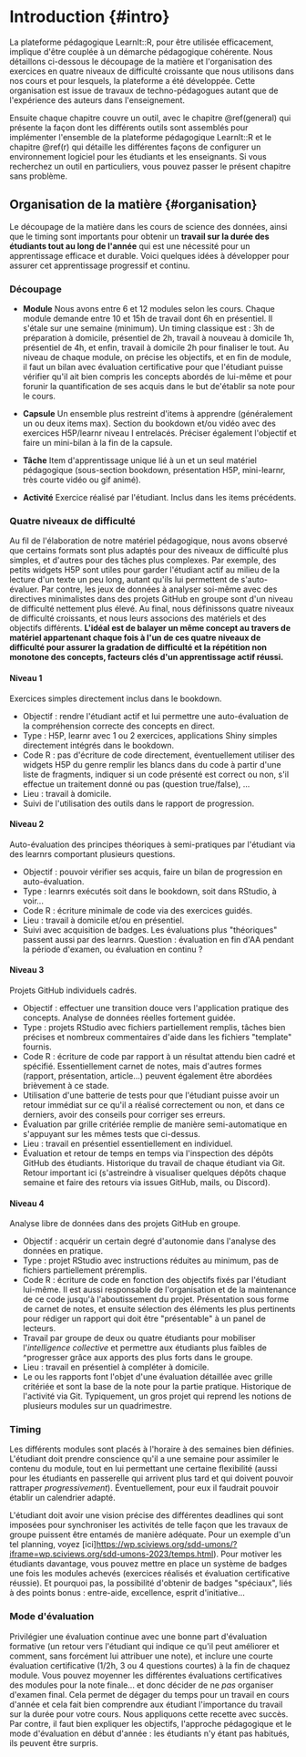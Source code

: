 # Introduction {#intro}



La plateforme pédagogique LearnIt::R, pour être utilisée efficacement, implique d'être couplée à un démarche pédagogique cohérente. Nous détaillons ci-dessous le découpage de la matière et l'organisation des exercices en quatre niveaux de difficulté croissante que nous utilisons dans nos cours et pour lesquels, la plateforme a été développée. Cette organisation est issue de travaux de techno-pédagogues autant que de l'expérience des auteurs dans l'enseignement.

Ensuite chaque chapitre couvre un outil, avec le chapitre \@ref(general) qui présente la façon dont les différents outils sont assemblés pour implémenter l'ensemble de la plateforme pédagogique LearnIt::R et le chapitre \@ref(r) qui détaille les différentes façons de configurer un environnement logiciel pour les étudiants et les enseignants. Si vous recherchez un outil en particuliers, vous pouvez passer le présent chapitre sans problème.

## Organisation de la matière {#organisation}

Le découpage de la matière dans les cours de science des données, ainsi que le timing sont importants pour obtenir un **travail sur la durée des étudiants tout au long de l'année** qui est une nécessité pour un apprentissage efficace et durable. Voici quelques idées à développer pour assurer cet apprentissage progressif et continu.

### Découpage

-   **Module** Nous avons entre 6 et 12 modules selon les cours. Chaque module demande entre 10 et 15h de travail dont 6h en présentiel. Il s'étale sur une semaine (minimum). Un timing classique est : 3h de préparation à domicile, présentiel de 2h, travail à nouveau à domicile 1h, présentiel de 4h, et enfin, travail à domicile 2h pour finaliser le tout. Au niveau de chaque module, on précise les objectifs, et en fin de module, il faut un bilan avec évaluation certificative pour que l'étudiant puisse vérifier qu'il ait bien compris les concepts abordés de lui-même et pour forunir la quantification de ses acquis dans le but de'établir sa note pour le cours.

-   **Capsule** Un ensemble plus restreint d'items à apprendre (généralement un ou deux items max). Section du bookdown et/ou vidéo avec des exercices H5P/learnr niveau I entrelacés. Préciser également l'objectif et faire un mini-bilan à la fin de la capsule.

-   **Tâche** Item d'apprentissage unique lié à un et un seul matériel pédagogique (sous-section bookdown, présentation H5P, mini-learnr, très courte vidéo ou gif animé).

-   **Activité** Exercice réalisé par l'étudiant. Inclus dans les items précédents.

### Quatre niveaux de difficulté

Au fil de l'élaboration de notre matériel pédagogique, nous avons observé que certains formats sont plus adaptés pour des niveaux de difficulté plus simples, et d'autres pour des tâches plus complexes. Par exemple, des petits widgets H5P sont utiles pour garder l'étudiant actif au milieu de la lecture d'un texte un peu long, autant qu'ils lui permettent de s'auto-évaluer. Par contre, les jeux de données à analyser soi-même avec des directives minimalistes dans des projets GitHub en groupe sont d'un niveau de difficulté nettement plus élevé. Au final, nous définissons quatre niveaux de difficulté croissants, et nous leurs associons des matériels et des objectifs différents. **L'idéal est de balayer un même concept au travers de matériel appartenant chaque fois à l'un de ces quatre niveaux de difficulté pour assurer la gradation de difficulté et la répétition non monotone des concepts, facteurs clés d'un apprentissage actif réussi.**

#### Niveau 1

Exercices simples directement inclus dans le bookdown.

-   Objectif : rendre l'étudiant actif et lui permettre une auto-évaluation de la compréhension correcte des concepts en direct.
-   Type : H5P, learnr avec 1 ou 2 exercices, applications Shiny simples directement intégrés dans le bookdown.
-   Code R : pas d'écriture de code directement, éventuellement utiliser des widgets H5P du genre remplir les blancs dans du code à partir d'une liste de fragments, indiquer si un code présenté est correct ou non, s'il effectue un traitement donné ou pas (question true/false), ...
-   Lieu : travail à domicile.
-   Suivi de l'utilisation des outils dans le rapport de progression.

#### Niveau 2

Auto-évaluation des principes théoriques à semi-pratiques par l'étudiant via des learnrs comportant plusieurs questions.

-   Objectif : pouvoir vérifier ses acquis, faire un bilan de progression en auto-évaluation.
-   Type : learnrs exécutés soit dans le bookdown, soit dans RStudio, à voir...
-   Code R : écriture minimale de code via des exercices guidés.
-   Lieu : travail à domicile et/ou en présentiel.
-   Suivi avec acquisition de badges. Les évaluations plus "théoriques" passent aussi par des learnrs. Question : évaluation en fin d'AA pendant la période d'examen, ou évaluation en continu ?

#### Niveau 3

Projets GitHub individuels cadrés.

-   Objectif : effectuer une transition douce vers l'application pratique des concepts. Analyse de données réelles fortement guidée.
-   Type : projets RStudio avec fichiers partiellement remplis, tâches bien précises et nombreux commentaires d'aide dans les fichiers "template" fournis.
-   Code R : écriture de code par rapport à un résultat attendu bien cadré et spécifié. Essentiellement carnet de notes, mais d'autres formes (rapport, présentation, article…) peuvent également être abordées brièvement à ce stade.
-   Utilisation d'une batterie de tests pour que l'étudiant puisse avoir un retour immédiat sur ce qu'il a réalisé correctement ou non, et dans ce derniers, avoir des conseils pour corriger ses erreurs.
-   Évaluation par grille critériée remplie de manière semi-automatique en s'appuyant sur les mêmes tests que ci-dessus.
-   Lieu : travail en présentiel essentiellement en individuel.
-   Évaluation et retour de temps en temps via l'inspection des dépôts GitHub des étudiants. Historique du travail de chaque étudiant via Git. Retour important ici (s'astreindre à visualiser quelques dépôts chaque semaine et faire des retours via issues GitHub, mails, ou Discord).

#### Niveau 4

Analyse libre de données dans des projets GitHub en groupe.

-   Objectif : acquérir un certain degré d'autonomie dans l'analyse des données en pratique.
-   Type : projet RStudio avec instructions réduites au minimum, pas de fichiers partiellement préremplis.
-   Code R : écriture de code en fonction des objectifs fixés par l'étudiant lui-même. Il est aussi responsable de l'organisation et de la maintenance de ce code jusqu'à l'aboutissement du projet. Présentation sous forme de carnet de notes, et ensuite sélection des éléments les plus pertinents pour rédiger un rapport qui doit être "présentable" à un panel de lecteurs.
-   Travail par groupe de deux ou quatre étudiants pour mobiliser l'*intelligence collective* et permettre aux étudiants plus faibles de \^progresser grâce aux apports des plus forts dans le groupe.
-   Lieu : travail en présentiel à compléter à domicile.
-   Le ou les rapports font l'objet d'une évaluation détaillée avec grille critériée et sont la base de la note pour la partie pratique. Historique de l'activité via Git. Typiquement, un gros projet qui reprend les notions de plusieurs modules sur un quadrimestre.

### Timing

Les différents modules sont placés à l'horaire à des semaines bien définies. L'étudiant doit prendre conscience qu'il a une semaine pour assimiler le contenu du module, tout en lui permettant une certaine flexibilité (aussi pour les étudiants en passerelle qui arrivent plus tard et qui doivent pouvoir rattraper *progressivement*). Éventuellement, pour eux il faudrait pouvoir établir un calendrier adapté.

L'étudiant doit avoir une vision précise des différentes deadlines qui sont imposées pour synchroniser les activités de telle façon que les travaux de groupe puissent être entamés de manière adéquate. Pour un exemple d'un tel planning, voyez [ici]https://wp.sciviews.org/sdd-umons/?iframe=wp.sciviews.org/sdd-umons-2023/temps.html). Pour motiver les étudiants davantage, vous pouvez mettre en place un système de badges une fois les modules achevés (exercices réalisés et évaluation certificative réussie). Et pourquoi pas, la possibilité d'obtenir de badges "spéciaux", liés à des points bonus : entre-aide, excellence, esprit d'initiative...

### Mode d'évaluation

Privilégier une évaluation continue avec une bonne part d'évaluation formative (un retour vers l'étudiant qui indique ce qu'il peut améliorer et comment, sans forcément lui attribuer une note), et inclure une courte évaluation certificative (1/2h, 3 ou 4 questions courtes) à la fin de chaquez module. Vous pouvez moyenner les différentes évaluations certificatives des modules pour la note finale... et donc décider de ne *pas* organiser d'examen final. Cela permet de dégager du temps pour un travail en cours d'année et cela fait bien comprendre aux étudiant l'importance du travail sur la durée pour votre cours. Nous appliquons cette recette avec succès. Par contre, il faut bien expliquer les objectifs, l'approche pédagogique et le mode d'évaluation en début d'année : les étudiants n'y étant pas habitués, ils peuvent être surpris.
